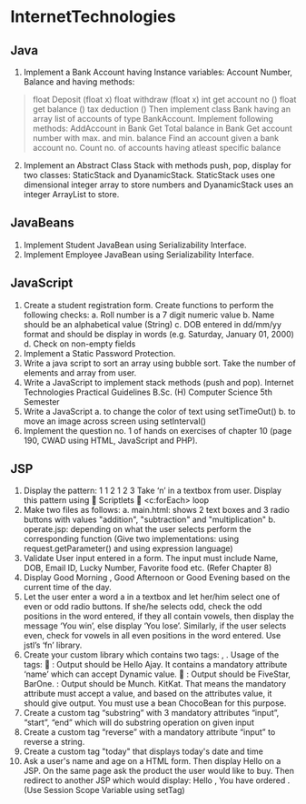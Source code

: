 # InternetTechnologies

## Java
1. Implement a Bank Account having Instance variables: Account Number, Balance and having methods:
> float Deposit (float x)
> float withdraw (float x)
> int get account no ()
> float get balance ()
> tax deduction ()
Then implement class Bank having an array list of accounts of type BankAccount.
Implement following methods:
AddAccount in Bank
Get Total balance in Bank
Get account number with max. and min. balance
Find an account given a bank account no.
Count no. of accounts having atleast specific balance
2. Implement an Abstract Class Stack with methods push, pop, display for two classes:
StaticStack and DyanamicStack. StaticStack uses one dimensional integer array to store
numbers and DyanamicStack uses an integer ArrayList to store. 

## JavaBeans
1. Implement Student JavaBean using Serializability Interface.
2. Implement Employee JavaBean using Serializability Interface.

## JavaScript
1. Create a student registration form. Create functions to perform the following checks:
a. Roll number is a 7 digit numeric value
b. Name should be an alphabetical value (String)
c. DOB entered in dd/mm/yy format and should be display in words (e.g. Saturday,
January 01, 2000)
d. Check on non-empty fields
2. Implement a Static Password Protection.
3. Write a java script to sort an array using bubble sort. Take the number of elements and
array from user.
4. Write a JavaScript to implement stack methods (push and pop).
Internet Technologies Practical Guidelines
B.Sc. (H) Computer Science 5th Semester
5. Write a JavaScript
a. to change the color of text using setTimeOut()
b. to move an image across screen using setInterval()
6. Implement the question no. 1 of hands on exercises of chapter 10 (page 190, CWAD using HTML, JavaScript and PHP).

## JSP
1. Display the pattern:
1
1 2
1 2 3
Take ‘n’ in a textbox from user. Display this pattern using
 Scriptlets
 <c:forEach> loop
2. Make two files as follows:
a. main.html: shows 2 text boxes and 3 radio buttons with values "addition",
"subtraction" and "multiplication"
b. operate.jsp: depending on what the user selects perform the corresponding function
(Give two implementations: using request.getParameter() and using expression
language)
3. Validate User input entered in a form. The input must include Name, DOB, Email ID,
Lucky Number, Favorite food etc. (Refer Chapter 8)
4. Display Good Morning <uname>, Good Afternoon <uname> or Good Evening
<uname> based on the current time of the day.
5. Let the user enter a word a in a textbox and let her/him select one of even or odd radio
buttons. If she/he selects odd, check the odd positions in the word entered, if they all
contain vowels, then display the message ‘You win’, else display ‘You lose’. Similarly,
if the user selects even, check for vowels in all even positions in the word entered. Use
jstl’s ‘fn’ library.
6. Create your custom library which contains two tags: <hello>, <choco>.
Usage of the tags:
 <hello name=”Ajay”>: Output should be Hello Ajay. It contains a mandatory
attribute ‘name’ which can accept Dynamic value.
 <choco texture=”Chewy”>: Output should be FiveStar, BarOne.
<choco texture=”Crunchy”>: Output should be Munch. KitKat.
That means the mandatory attribute must accept a value, and based on the
attributes value, it should give output. You must use a bean ChocoBean for this
purpose.
7. Create a custom tag “substring” with 3 mandatory attributes “input”, “start”, “end”
which will do substring operation on given input
8. Create a custom tag “reverse” with a mandatory attribute “input” to reverse a string.
9. Create a custom tag "today" that displays today's date and time
10. Ask a user's name and age on a HTML form. Then display Hello <uname> on a JSP.
On the same page ask the product the user would like to buy. Then redirect to another
JSP which would display: Hello <uname>, You have ordered <product>. (Use Session
Scope Variable using setTag)
